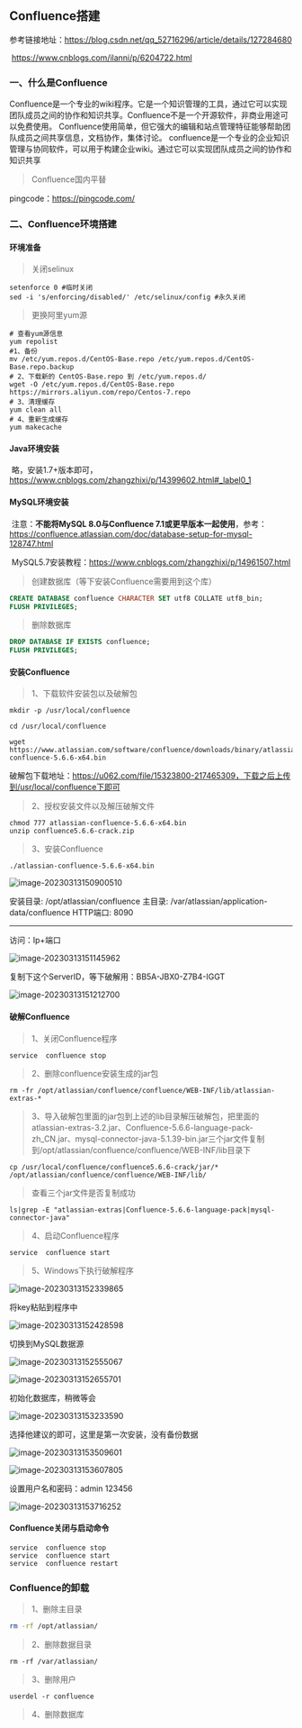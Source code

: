 ## Confluence搭建

参考链接地址：https://blog.csdn.net/qq_52716296/article/details/127284680

​							https://www.cnblogs.com/ilanni/p/6204722.html

### 一、什么是Confluence

​	Confluence是一个专业的wiki程序。它是一个知识管理的工具，通过它可以实现团队成员之间的协作和知识共享。Confluence不是一个开源软件，非商业用途可以免费使用。
Confluence使用简单，但它强大的编辑和站点管理特征能够帮助团队成员之间共享信息，文档协作，集体讨论。
confluence是一个专业的企业知识管理与协同软件，可以用于构建企业wiki。通过它可以实现团队成员之间的协作和知识共享

> Confluence国内平替

pingcode：https://pingcode.com/

### 二、Confluence环境搭建

#### 环境准备

> 关闭selinux

```shell
setenforce 0 #临时关闭
sed -i 's/enforcing/disabled/' /etc/selinux/config #永久关闭
```

> 更换阿里yum源

```shell
# 查看yum源信息
yum repolist
#1、备份
mv /etc/yum.repos.d/CentOS-Base.repo /etc/yum.repos.d/CentOS-Base.repo.backup 
# 2、下载新的 CentOS-Base.repo 到 /etc/yum.repos.d/
wget -O /etc/yum.repos.d/CentOS-Base.repo https://mirrors.aliyun.com/repo/Centos-7.repo
# 3、清理缓存
yum clean all
# 4、重新生成缓存
yum makecache
```

#### Java环境安装

​	略，安装1.7+版本即可，https://www.cnblogs.com/zhangzhixi/p/14399602.html#_label0_1

#### MySQL环境安装

​	注意：**不能将MySQL 8.0与Confluence 7.1或更早版本一起使用**，参考：https://confluence.atlassian.com/doc/database-setup-for-mysql-128747.html

​	MySQL5.7安装教程：https://www.cnblogs.com/zhangzhixi/p/14961507.html

> 创建数据库（等下安装Confluence需要用到这个库）

```sql
CREATE DATABASE confluence CHARACTER SET utf8 COLLATE utf8_bin;
FLUSH PRIVILEGES;
```

> 删除数据库

```sql
DROP DATABASE IF EXISTS confluence;
FLUSH PRIVILEGES;
```

#### 安装Confluence

> 1、下载软件安装包以及破解包

```shell
mkdir -p /usr/local/confluence

cd /usr/local/confluence

wget https://www.atlassian.com/software/confluence/downloads/binary/atlassian-confluence-5.6.6-x64.bin
```

破解包下载地址：https://u062.com/file/15323800-217465309，下载之后上传到/usr/local/confluence下即可

> 2、授权安装文件以及解压破解文件

```shell
chmod 777 atlassian-confluence-5.6.6-x64.bin
unzip confluence5.6.6-crack.zip
```

> 3、安装Confluence

```shell
./atlassian-confluence-5.6.6-x64.bin
```

![image-20230313150900510](https://typora-picgo-images-zhixi.oss-cn-beijing.aliyuncs.com/202303131509774.png)

安装目录: /opt/atlassian/confluence 
主目录: /var/atlassian/application-data/confluence 
HTTP端口: 8090 

---

访问：Ip+端口

![image-20230313151145962](https://typora-picgo-images-zhixi.oss-cn-beijing.aliyuncs.com/202303131511120.png)

复制下这个ServerID，等下破解用：BB5A-JBX0-Z7B4-IGGT

![image-20230313151212700](https://typora-picgo-images-zhixi.oss-cn-beijing.aliyuncs.com/202303131512836.png)

#### 破解Confluence

> 1、关闭Confluence程序

```shell
service  confluence stop 
```

> 2、删除confluence安装生成的jar包

```shell
rm -fr /opt/atlassian/confluence/confluence/WEB-INF/lib/atlassian-extras-*
```

> 3、导入破解包里面的jar包到上述的lib目录解压破解包，把里面的atlassian-extras-3.2.jar、Confluence-5.6.6-language-pack-zh_CN.jar、mysql-connector-java-5.1.39-bin.jar三个jar文件复制到/opt/atlassian/confluence/confluence/WEB-INF/lib目录下

```shell
cp /usr/local/confluence/confluence5.6.6-crack/jar/* /opt/atlassian/confluence/confluence/WEB-INF/lib/
```

> 查看三个jar文件是否复制成功

```shell
ls|grep -E "atlassian-extras|Confluence-5.6.6-language-pack|mysql-connector-java"
```

> 4、启动Confluence程序

```shell
service  confluence start
```

> 5、Windows下执行破解程序

![image-20230313152339865](https://typora-picgo-images-zhixi.oss-cn-beijing.aliyuncs.com/202303131523047.png)

将key粘贴到程序中

![image-20230313152428598](https://typora-picgo-images-zhixi.oss-cn-beijing.aliyuncs.com/202303131524727.png)

切换到MySQL数据源

![image-20230313152555067](https://typora-picgo-images-zhixi.oss-cn-beijing.aliyuncs.com/202303131525144.png)

![image-20230313152655701](https://typora-picgo-images-zhixi.oss-cn-beijing.aliyuncs.com/202303131526824.png)

初始化数据库，稍微等会

![image-20230313153233590](https://typora-picgo-images-zhixi.oss-cn-beijing.aliyuncs.com/202303131532647.png)

选择他建议的即可，这里是第一次安装，没有备份数据

![image-20230313153509601](https://typora-picgo-images-zhixi.oss-cn-beijing.aliyuncs.com/202303131535738.png)

![image-20230313153607805](https://typora-picgo-images-zhixi.oss-cn-beijing.aliyuncs.com/202303131536932.png)

设置用户名和密码：admin 123456

![image-20230313153716252](https://typora-picgo-images-zhixi.oss-cn-beijing.aliyuncs.com/202303131537309.png)



#### Confluence关闭与启动命令

```shell
service  confluence stop
service  confluence start
service  confluence restart
```



### Confluence的卸载

> 1、删除主目录

```bash
rm -rf /opt/atlassian/
```

> 2、删除数据目录

```
rm -rf /var/atlassian/
```

> 3、删除用户

```
userdel -r confluence
```

> 4、删除数据库












